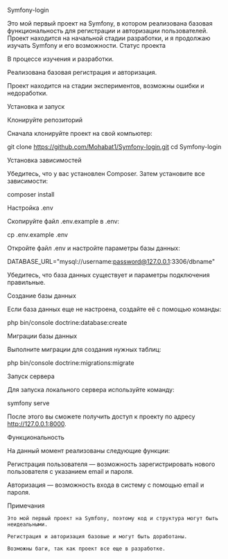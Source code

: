 Symfony-login

Это мой первый проект на Symfony, в котором реализована базовая функциональность для регистрации и авторизации пользователей. Проект находится на начальной стадии разработки, и я продолжаю изучать Symfony и его возможности.
Статус проекта

 В процессе изучения и разработки.

 Реализована базовая регистрация и авторизация.

 Проект находится на стадии экспериментов, возможны ошибки и недоработки.

Установка и запуск

Клонируйте репозиторий

Сначала клонируйте проект на свой компьютер:

git clone https://github.com/Mohabat1/Symfony-login.git
cd Symfony-login

Установка зависимостей

Убедитесь, что у вас установлен Composer. Затем установите все зависимости:

composer install

Настройка .env

Скопируйте файл .env.example в .env:

cp .env.example .env

Откройте файл .env и настройте параметры базы данных:

DATABASE_URL="mysql://username:password@127.0.0.1:3306/dbname"

Убедитесь, что база данных существует и параметры подключения правильные.

Создание базы данных

Если база данных еще не настроена, создайте её с помощью команды:

php bin/console doctrine:database:create

Миграции базы данных

Выполните миграции для создания нужных таблиц:

php bin/console doctrine:migrations:migrate

Запуск сервера

Для запуска локального сервера используйте команду:

symfony serve

После этого вы сможете получить доступ к проекту по адресу http://127.0.0.1:8000.

Функциональность

На данный момент реализованы следующие функции:

Регистрация пользователя — возможность зарегистрировать нового пользователя с указанием email и пароля.

Авторизация — возможность входа в систему с помощью email и пароля.

Примечания

    Это мой первый проект на Symfony, поэтому код и структура могут быть неидеальными.

    Регистрация и авторизация базовые и могут быть доработаны.

    Возможны баги, так как проект все еще в разработке.
